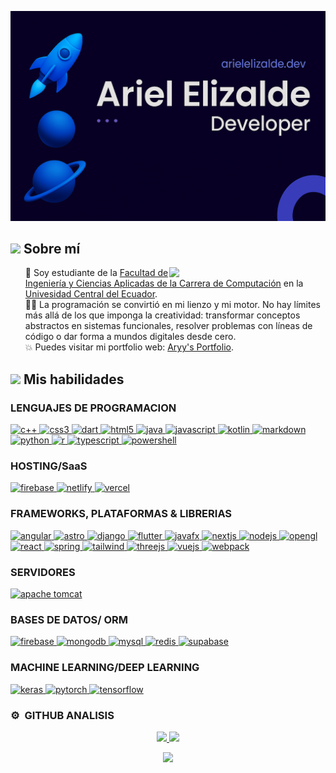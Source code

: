 <!-- SECCIÓN DE PERFIL -->
[![Ariel Elizalde](https://github.com/Aryy234/Aryy234/blob/main/profile.png)](https://portfolioariel.vercel.app/)
<!-- SECCIÓN ABOUT ME -->
<h2>
    <picture><img src="https://github.com/7oSkaaa/7oSkaaa/blob/main/Images/about_me.gif?raw=true" width="50px"></picture> 
    Sobre mí
</h2>
<picture> 
    <img align="right" src="https://github.com/7oSkaaa/7oSkaaa/blob/main/Images/Right_Side.gif?raw=true" width="250px">
</picture>

<ul style="list-style-type: none;">
    <li>🏫 Soy estudiante de la <a href="https://www.uce.edu.ec/web/fing">Facultad de Ingeniería y Ciencias Aplicadas de la Carrera de Computación</a> en la <a href="https://www.uce.edu.ec/">Univesidad Central del Ecuador</a>.</li>
    <li>👨‍💻 La programación se convirtió en mi lienzo y mi motor. No hay límites más allá de los que imponga la creatividad: transformar conceptos abstractos en sistemas funcionales, resolver problemas con líneas de código o dar forma a mundos digitales desde cero.</li>
    <li>💥 Puedes visitar mi portfolio web: <a href="https://portfolioariel.vercel.app/">Aryy's Portfolio</a>.</li>
</ul>

<!-- SECCIÓN DE HABILIDADES -->
<h2>
    <picture><img src="https://media2.giphy.com/media/QssGEmpkyEOhBCb7e1/giphy.gif?cid=ecf05e47a0n3gi1bfqntqmob8g9aid1oyj2wr3ds3mg700bl&rid=giphy.gif" width="50px"></picture> 
    Mis habilidades
</h2>

<h3>LENGUAJES DE PROGRAMACION</h3>
<p align="left">
  <a href="#" target="_blank"> 
    <img src="https://img.shields.io/badge/C++-00599C?style=for-the-badge&logo=cplusplus&logoColor=white" alt="c++"/> 
  </a>
  <a href="#" target="_blank"> 
    <img src="https://img.shields.io/badge/CSS3-1572B6?style=for-the-badge&logo=css3&logoColor=white" alt="css3"/> 
  </a>
  <a href="#" target="_blank"> 
    <img src="https://img.shields.io/badge/Dart-0175C2?style=for-the-badge&logo=dart&logoColor=white" alt="dart"/> 
  </a>
  <a href="#" target="_blank"> 
    <img src="https://img.shields.io/badge/HTML5-E34F26?style=for-the-badge&logo=html5&logoColor=white" alt="html5"/> 
  </a>
  <a href="#" target="_blank"> 
    <img src="https://img.shields.io/badge/Java-ED8B00?style=for-the-badge&logo=java&logoColor=white" alt="java"/> 
  </a>
  <a href="#" target="_blank"> 
    <img src="https://img.shields.io/badge/JavaScript-F7DF1E?style=for-the-badge&logo=javascript&logoColor=black" alt="javascript"/> 
  </a>
  <a href="#" target="_blank"> 
    <img src="https://img.shields.io/badge/Kotlin-7F52FF?style=for-the-badge&logo=kotlin&logoColor=white" alt="kotlin"/> 
  </a>
  <a href="#" target="_blank"> 
    <img src="https://img.shields.io/badge/Markdown-000000?style=for-the-badge&logo=markdown&logoColor=white" alt="markdown"/> 
  </a>
  <a href="#" target="_blank"> 
    <img src="https://img.shields.io/badge/Python-3776AB?style=for-the-badge&logo=python&logoColor=white" alt="python"/> 
  </a>
  <a href="#" target="_blank"> 
    <img src="https://img.shields.io/badge/R-276DC3?style=for-the-badge&logo=r&logoColor=white" alt="r"/> 
  </a>
  <a href="#" target="_blank"> 
    <img src="https://img.shields.io/badge/TypeScript-007ACC?style=for-the-badge&logo=typescript&logoColor=white" alt="typescript"/> 
  </a>
  <a href="#" target="_blank"> 
    <img src="https://img.shields.io/badge/PowerShell-5391FE?style=for-the-badge&logo=powershell&logoColor=white" alt="powershell"/> 
  </a>
</p>

<h3>HOSTING/SaaS</h3>
<p align="left">
  <a href="#" target="_blank"> 
    <img src="https://img.shields.io/badge/Firebase-FFCA28?style=for-the-badge&logo=firebase&logoColor=black" alt="firebase"/> 
  </a>
  <a href="#" target="_blank"> 
    <img src="https://img.shields.io/badge/Netlify-00C7B7?style=for-the-badge&logo=netlify&logoColor=white" alt="netlify"/> 
  </a>
  <a href="#" target="_blank"> 
    <img src="https://img.shields.io/badge/Vercel-000000?style=for-the-badge&logo=vercel&logoColor=white" alt="vercel"/> 
  </a>
</p>

<h3>FRAMEWORKS, PLATAFORMAS & LIBRERIAS</h3>
<p align="left">
  <a href="#" target="_blank"> 
    <img src="https://img.shields.io/badge/Angular-DD0031?style=for-the-badge&logo=angular&logoColor=white" alt="angular"/> 
  </a>
  <a href="#" target="_blank"> 
    <img src="https://img.shields.io/badge/Astro-FF5D01?style=for-the-badge&logo=astro&logoColor=white" alt="astro"/> 
  </a>
  <a href="#" target="_blank"> 
    <img src="https://img.shields.io/badge/Django-092E20?style=for-the-badge&logo=django&logoColor=white" alt="django"/> 
  </a>
  <a href="#" target="_blank"> 
    <img src="https://img.shields.io/badge/Flutter-02569B?style=for-the-badge&logo=flutter&logoColor=white" alt="flutter"/> 
  </a>
  <a href="#" target="_blank"> 
    <img src="https://img.shields.io/badge/JavaFX-ED8B00?style=for-the-badge&logo=java&logoColor=white" alt="javafx"/> 
  </a>
  <a href="#" target="_blank"> 
    <img src="https://img.shields.io/badge/Next.js-000000?style=for-the-badge&logo=nextdotjs&logoColor=white" alt="nextjs"/> 
  </a>
  <a href="#" target="_blank"> 
    <img src="https://img.shields.io/badge/Node.js-339933?style=for-the-badge&logo=nodedotjs&logoColor=white" alt="nodejs"/> 
  </a>
  <a href="#" target="_blank"> 
    <img src="https://img.shields.io/badge/OpenGL-5586A4?style=for-the-badge&logo=opengl&logoColor=white" alt="opengl"/> 
  </a>
  <a href="#" target="_blank"> 
    <img src="https://img.shields.io/badge/React-20232A?style=for-the-badge&logo=react&logoColor=61DAFB" alt="react"/> 
  </a>
  <a href="#" target="_blank"> 
    <img src="https://img.shields.io/badge/Spring-6DB33F?style=for-the-badge&logo=spring&logoColor=white" alt="spring"/> 
  </a>
  <a href="#" target="_blank"> 
    <img src="https://img.shields.io/badge/Tailwind_CSS-38B2AC?style=for-the-badge&logo=tailwind-css&logoColor=white" alt="tailwind"/> 
  </a>
  <a href="#" target="_blank"> 
    <img src="https://img.shields.io/badge/Three.js-000000?style=for-the-badge&logo=three.js&logoColor=white" alt="threejs"/> 
  </a>
  <a href="#" target="_blank"> 
    <img src="https://img.shields.io/badge/Vue.js-4FC08D?style=for-the-badge&logo=vue.js&logoColor=white" alt="vuejs"/> 
  </a>
  <a href="#" target="_blank"> 
    <img src="https://img.shields.io/badge/Webpack-8DD6F9?style=for-the-badge&logo=webpack&logoColor=black" alt="webpack"/> 
  </a>
</p>

<h3>SERVIDORES</h3>
<p align="left">
  <a href="#" target="_blank"> 
    <img src="https://img.shields.io/badge/Apache_Tomcat-F8DC75?style=for-the-badge&logo=apache-tomcat&logoColor=black" alt="apache tomcat"/> 
  </a>
</p>

<h3>BASES DE DATOS/ ORM</h3>
<p align="left">
  <a href="#" target="_blank"> 
    <img src="https://img.shields.io/badge/Firebase-FFCA28?style=for-the-badge&logo=firebase&logoColor=black" alt="firebase"/> 
  </a>
  <a href="#" target="_blank"> 
    <img src="https://img.shields.io/badge/MongoDB-4EA94B?style=for-the-badge&logo=mongodb&logoColor=white" alt="mongodb"/> 
  </a>
  <a href="#" target="_blank"> 
    <img src="https://img.shields.io/badge/MySQL-005C84?style=for-the-badge&logo=mysql&logoColor=white" alt="mysql"/> 
  </a>
  <a href="#" target="_blank"> 
    <img src="https://img.shields.io/badge/Redis-DC382D?style=for-the-badge&logo=redis&logoColor=white" alt="redis"/> 
  </a>
  <a href="#" target="_blank"> 
    <img src="https://img.shields.io/badge/Supabase-3ECF8E?style=for-the-badge&logo=supabase&logoColor=white" alt="supabase"/> 
  </a>
</p>

<h3>MACHINE LEARNING/DEEP LEARNING</h3>
<p align="left">
  <a href="#" target="_blank"> 
    <img src="https://img.shields.io/badge/Keras-D00000?style=for-the-badge&logo=keras&logoColor=white" alt="keras"/> 
  </a>
  <a href="#" target="_blank"> 
    <img src="https://img.shields.io/badge/PyTorch-EE4C2C?style=for-the-badge&logo=pytorch&logoColor=white" alt="pytorch"/> 
  </a>
  <a href="#" target="_blank"> 
    <img src="https://img.shields.io/badge/TensorFlow-FF6F00?style=for-the-badge&logo=tensorflow&logoColor=white" alt="tensorflow"/> 
  </a>
</p>

<!-- SECCIÓN DE Analisis -->
### ⚙️ &nbsp;GITHUB ANALISIS

<p align="center">
  <a href="https://github.com/Aryy234">
    <img height="180em" src="https://github-readme-stats-eight-theta.vercel.app/api?username=Aryy234&show_icons=true&theme=algolia&include_all_commits=true&count_private=true"/>
  </a>
  <a href="https://github.com/Aryy234">
    <img height="180em" src="https://github-readme-stats-eight-theta.vercel.app/api/top-langs/?username=Aryy234&layout=compact&langs_count=8&theme=algolia"/>
  </a>
</p>


<p align="center">
  <img height="180em" src="https://github-readme-streak-stats.herokuapp.com/?user=Aryy234&theme=dark&hide_border=true"/>
</p>

